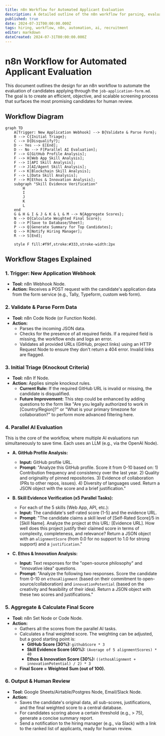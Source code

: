 ```yaml
---
title: n8n Workflow for Automated Applicant Evaluation
description: A detailed outline of the n8n workflow for parsing, evaluating, and ranking software engineering generalist applications.
published: true
date: 2024-07-31T00:00:00.000Z
tags: hiring, workflow, n8n, automation, ai, recruitment
editor: markdown
dateCreated: 2024-07-31T00:00:00.000Z
---
```


# n8n Workflow for Automated Applicant Evaluation

This document outlines the design for an n8n workflow to automate the evaluation of candidates applying through the `job-application-form.md`. The goal is to create an efficient, objective, and scalable screening process that surfaces the most promising candidates for human review.

## Workflow Diagram

```mermaid
graph TD
    A[Trigger: New Application Webhook] --> B{Validate & Parse Form};
    B --> C{Initial Triage};
    C --> D{Disqualify?};
    D -- Yes --> E[End];
    D -- No --> F[Parallel AI Evaluation];
    F --> G[GitHub Profile Analysis];
    F --> H[Web App Skill Analysis];
    F --> I[API Skill Analysis];
    F --> J[AI/Agent Skill Analysis];
    F --> K[Blockchain Skill Analysis];
    F --> L[Data Skill Analysis];
    F --> M[Ethos & Innovation Analysis];
    subgraph "Skill Evidence Verification"
        H
        I
        J
        K
        L
    end
    G & H & I & J & K & L & M --> N{Aggregate Scores};
    N --> O{Calculate Weighted Final Score};
    O --> P[Save to Database/Sheet];
    P --> Q[Generate Summary for Top Candidates];
    Q --> R[Notify Hiring Manager];
    R --> S[End];

    style F fill:#f9f,stroke:#333,stroke-width:2px
```

## Workflow Stages Explained

### 1. Trigger: New Application Webhook
- **Tool:** n8n Webhook Node.
- **Action:** Receives a POST request with the candidate's application data from the form service (e.g., Tally, Typeform, custom web form).

### 2. Validate & Parse Form Data
- **Tool:** n8n Code Node (or Function Node).
- **Action:**
    - Parses the incoming JSON data.
    - Checks for the presence of all required fields. If a required field is missing, the workflow ends and logs an error.
    - Validates all provided URLs (GitHub, project links) using an HTTP Request Node to ensure they don't return a 404 error. Invalid links are flagged.

### 3. Initial Triage (Knockout Criteria)
- **Tool:** n8n If Node.
- **Action:** Applies simple knockout rules.
    - **Current Rule:** If the required GitHub URL is invalid or missing, the candidate is disqualified.
    - **Future Improvement:** This step could be enhanced by adding questions to the form like "Are you legally authorized to work in [Country/Region]?" or "What is your primary timezone for collaboration?" to perform more advanced filtering here.

### 4. Parallel AI Evaluation
This is the core of the workflow, where multiple AI evaluations run simultaneously to save time. Each uses an LLM (e.g., via the OpenAI Node).

- **A. GitHub Profile Analysis:**
    - **Input:** GitHub profile URL.
    - **Prompt:** "Analyze this GitHub profile. Score it from 0-10 based on: 1) Contribution frequency and consistency over the last year. 2) Quality and originality of pinned repositories. 3) Evidence of collaboration (PRs to other repos, issues). 4) Diversity of languages used. Return a JSON object with the score and a brief justification."

- **B. Skill Evidence Verification (x5 Parallel Tasks):**
    - For each of the 5 skills (Web App, API, etc.):
    - **Input:** The candidate's self-rated score (1-5) and the evidence URL.
    - **Prompt:** "The candidate claims a skill level of [Self-Rated Score]/5 in [Skill Name]. Analyze the project at this URL: [Evidence URL]. How well does this project justify their claimed score in terms of complexity, completeness, and relevance? Return a JSON object with an `alignmentScore` (from 0.0 for no support to 1.0 for strong support) and a `justification`."

- **C. Ethos & Innovation Analysis:**
    - **Input:** Text responses for the "open-source philosophy" and "innovative idea" questions.
    - **Prompt:** "Analyze the following two responses. Score the candidate from 0-10 on `ethosAlignment` (based on their commitment to open-source/collaboration) and `innovationPotential` (based on the creativity and feasibility of their idea). Return a JSON object with these two scores and justifications."

### 5. Aggregate & Calculate Final Score
- **Tool:** n8n Set Node or Code Node.
- **Action:**
    - Gathers all the scores from the parallel AI tasks.
    - Calculates a final weighted score. The weighting can be adjusted, but a good starting point is:
        - **GitHub Score (30%):** `githubScore * 3`
        - **Skill Evidence Score (40%):** `(Average of 5 alignmentScores) * 40`
        - **Ethos & Innovation Score (30%):** `((ethosAlignment + innovationPotential) / 2) * 3`
    - **Final Score = Weighted Sum (out of 100).**

### 6. Output & Human Review
- **Tool:** Google Sheets/Airtable/Postgres Node, Email/Slack Node.
- **Action:**
    - Saves the candidate's original data, all sub-scores, justifications, and the final weighted score to a central database.
    - For candidates scoring above a certain threshold (e.g., > 75), generate a concise summary report.
    - Send a notification to the hiring manager (e.g., via Slack) with a link to the ranked list of applicants, ready for human review. 